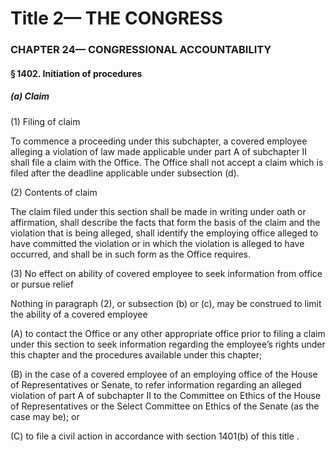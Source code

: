 
# Title 2— THE CONGRESS
### CHAPTER 24— CONGRESSIONAL ACCOUNTABILITY
#### § 1402. Initiation of procedures
##### (a) Claim

(1) Filing of claim

To commence a proceeding under this subchapter, a covered employee alleging a violation of law made applicable under part A of subchapter II shall file a claim with the Office. The Office shall not accept a claim which is filed after the deadline applicable under subsection (d).

(2) Contents of claim

The claim filed under this section shall be made in writing under oath or affirmation, shall describe the facts that form the basis of the claim and the violation that is being alleged, shall identify the employing office alleged to have committed the violation or in which the violation is alleged to have occurred, and shall be in such form as the Office requires.

(3) No effect on ability of covered employee to seek information from office or pursue relief

Nothing in paragraph (2), or subsection (b) or (c), may be construed to limit the ability of a covered employee

(A) to contact the Office or any other appropriate office prior to filing a claim under this section to seek information regarding the employee’s rights under this chapter and the procedures available under this chapter;

(B) in the case of a covered employee of an employing office of the House of Representatives or Senate, to refer information regarding an alleged violation of part A of subchapter II to the Committee on Ethics of the House of Representatives or the Select Committee on Ethics of the Senate (as the case may be); or

(C) to file a civil action in accordance with section 1401(b) of this title .
